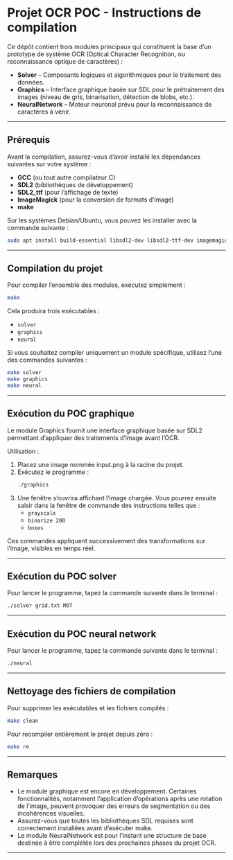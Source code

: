 # Projet OCR POC - Instructions de compilation

Ce dépôt contient trois modules principaux qui constituent la base d’un prototype de système OCR (Optical Character Recognition, ou reconnaissance optique de caractères) :

- **Solver** – Composants logiques et algorithmiques pour le traitement des données.
- **Graphics** – Interface graphique basée sur SDL pour le prétraitement des images (niveau de gris, binarisation, détection de blobs, etc.).
- **NeuralNetwork** – Moteur neuronal prévu pour la reconnaissance de caractères à venir.
---

## Prérequis

Avant la compilation, assurez-vous d’avoir installé les dépendances suivantes sur votre système :

- **GCC** (ou tout autre compilateur C)
- **SDL2** (bibliothèques de développement)
- **SDL2_ttf** (pour l’affichage de texte)
- **ImageMagick** (pour la conversion de formats d’image)
- **make**

Sur les systèmes Debian/Ubuntu, vous pouvez les installer avec la commande suivante :
```bash
sudo apt install build-essential libsdl2-dev libsdl2-ttf-dev imagemagick
```

---

## Compilation du projet

Pour compiler l’ensemble des modules, exécutez simplement :

```bash
make
```

Cela produira trois exécutables :
- `solver`
- `graphics`
- `neural`

Si vous souhaitez compiler uniquement un module spécifique, utilisez l’une des commandes suivantes :
```bash
make solver
make graphics
make neural
```

---

## Exécution du POC graphique

Le module Graphics fournit une interface graphique basée sur SDL2 permettant d’appliquer des traitements d’image avant l’OCR.

Utilisation :
1. Placez une image nommée input.png à la racine du projet.
2. Exécutez le programme :
   ```bash
   ./graphics
   ```
3. Une fenêtre s’ouvrira affichant l’image chargée. Vous pourrez ensuite saisir dans la fenêtre de commande des instructions telles que :
   - `grayscale`
   - `binarize 200`
   - `boxes`

Ces commandes appliquent successivement des transformations sur l’image, visibles en temps réel.

---

## Exécution du POC solver

Pour lancer le programme, tapez la commande suivante dans le terminal :

```bash
./solver grid.txt MOT
```

---

## Exécution du POC neural network

Pour lancer le programme, tapez la commande suivante dans le terminal :

```bash
./neural
```

---

## Nettoyage des fichiers de compilation

Pour supprimer les exécutables et les fichiers compilés :
```bash
make clean
```

Pour recompiler entièrement le projet depuis zéro :
```bash
make re
```

---

## Remarques

- Le module graphique est encore en développement. Certaines fonctionnalités, notamment l’application d’opérations après une rotation de l’image, peuvent provoquer des erreurs de segmentation ou des incohérences visuelles.
- Assurez-vous que toutes les bibliothèques SDL requises sont correctement installées avant d’exécuter make.
- Le module NeuralNetwork est pour l’instant une structure de base destinée à être complétée lors des prochaines phases du projet OCR.

---
